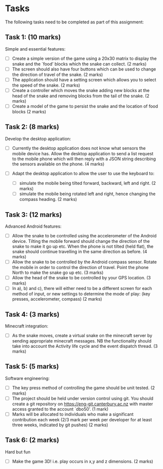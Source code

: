 # Tasks
The following tasks need to be completed as part of this assignment:


## Task 1: (10 marks)
Simple and essential features:

- [ ] Create a simple version of the game using a 20x30 matrix to display the snake and the `food’ blocks which the snake can collect. (2 marks)
- [ ] The screen should also have four buttons which can be used to change the direction of travel of the snake. (2 marks)
- [ ] The application should have a setting screen which allows you to select the speed of the snake. (2 marks)
- [ ] Create a controller which moves the snake adding new blocks at the head of the snake and removing blocks from the tail of the snake. (2 marks)
- [ ] Create a model of the game to persist the snake and the location of food blocks (2 marks)

## Task 2: (8 marks)
Develop the desktop application:

- [ ] Currently the desktop application does not know what sensors the mobile device has.  Allow the desktop application to send a list request to the mobile phone which will then reply with a JSON string describing the sensors available on the phone. (4 marks)

- [ ] Adapt the desktop application to allow the user to use the keyboard to:
    - [ ] simulate the mobile being tilted forward, backward, left and right. (2 marks)
    - [ ] simulate the mobile being rotated left and right, hence changing the compass heading. (2 marks)

## Task 3: (12 marks)
Advanced Android features:

- [ ] Allow the snake to be controlled using the accelerometer of the Android device.  Tilting the mobile forward should change the direction of the snake to make it go up etc. When the phone is not tilted (held flat), the snake should continue travelling in the same direction as before. (4 marks)
- [ ] Allow the snake to be controlled by the Android compass sensor.  Rotate the mobile in order to control the direction of travel.  Point the phone North to make the snake go up etc. (3 marks)
- [ ] Allow the head of the snake to be controlled by your GPS location. (3 marks)
- [ ] In a), b) and c), there will either need to be a different screen for each method of input, or new settings to determine the mode of play: (key presses, accelerometer, compass) (2 marks)

## Task 4: (3 marks)
Minecraft integration:

- [ ] As the snake moves, create a virtual snake on the minecraft server by sending appropriate minecraft messages. NB the functionality should take into account the Activity life cycle and the event dispatch thread. (3 marks)

## Task 5: (5 marks)
Software engineering:

- [ ] The key press method of controlling the game should be unit tested. (2 marks)
- [ ] The project should be held under version control using git.  You should create a git repository on https://eng-git.canterbury.ac.nz with master access granted to the account `dbo50’. (1 mark)
- [ ] Marks will be allocated to individuals who make a significant contribution each week (2/3 mark per week per developer for at least three weeks, indicated by git pushes) (2 marks)

## Task 6: (2 marks)
Hard but fun

- [ ] Make the game 3D! i.e. play occurs in x,y and z dimensions. (2 marks)